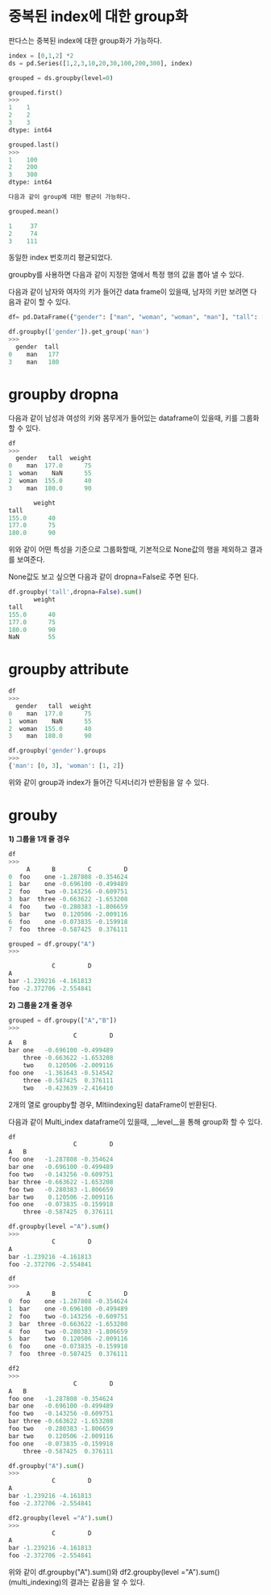 # 중복된 index에 대한 group화 

판다스는 중복된 index에 대한 group화가 가능하다.

```python
index = [0,1,2] *2
ds = pd.Series([1,2,3,10,20,30,100,200,300], index)

grouped = ds.groupby(level=0)

grouped.first()
>>>
1    1
2    2
3    3
dtype: int64

grouped.last()
>>>
1    100
2    200
3    300
dtype: int64

다음과 같이 group에 대한 평균이 가능하다.
```

```python
grouped.mean()

1     37
2     74
3    111
```

동일한 index 번호끼리 평균되었다.

groupby를 사용하면 다음과 같이 지정한 열에서 특정 행의 값을 뽑아 낼 수 있다.

다음과 같이 남자와 여자의 키가 들어간 data frame이 있을때, 남자의 키만 보려면 다음과 같이 할 수 있다. 
```python
df= pd.DataFrame({"gender": ["man", "woman", "woman", "man"], "tall": [177, 165, 155, 180]})

df.groupby(['gender']).get_group('man')
>>>
  gender  tall
0    man   177
3    man   180
```

# groupby dropna

다음과 같이 남성과 여성의 키와 몸무게가 들어있는 dataframe이 있을때, 키를 그룹화 할 수 있다.
```python
df
>>>
  gender   tall  weight
0    man  177.0      75
1  woman    NaN      55
2  woman  155.0      40
3    man  180.0      90

       weight
tall         
155.0      40
177.0      75
180.0      90

```
위와 같이 어떤 특성을 기준으로 그룹화할때, 기본적으로 None값의 행을 제외하고 결과를 보여준다.

None값도 보고 싶으면 다음과 같이 dropna=False로 주면 된다.

```python
df.groupby('tall',dropna=False).sum()
       weight
tall         
155.0      40
177.0      75
180.0      90
NaN        55
```

# groupby attribute
```python
df
>>>
  gender   tall  weight
0    man  177.0      75
1  woman    NaN      55
2  woman  155.0      40
3    man  180.0      90

df.groupby('gender').groups
>>>
{'man': [0, 3], 'woman': [1, 2]}
```
위와 같이 group과 index가 들어간 딕셔너리가 반환됨을 알 수 있다.

# grouby

__1) 그룹을 1개 줄 경우__

```python
df
>>>
     A      B         C         D
0  foo    one -1.287808 -0.354624
1  bar    one -0.696100 -0.499489
2  foo    two -0.143256 -0.609751
3  bar  three -0.663622 -1.653208
4  foo    two -0.280383 -1.806659
5  bar    two  0.120506 -2.009116
6  foo    one -0.073835 -0.159918
7  foo  three -0.587425  0.376111

grouped = df.groupy("A")
>>>

            C         D
A                      
bar -1.239216 -4.161813
foo -2.372706 -2.554841
```

__2) 그룹을 2개 줄 경우__

```python
grouped = df.groupy(["A","B"])
>>>
                  C         D
A   B                        
bar one   -0.696100 -0.499489
    three -0.663622 -1.653208
    two    0.120506 -2.009116
foo one   -1.361643 -0.514542
    three -0.587425  0.376111
    two   -0.423639 -2.416410
```
2개의 열로 groupby할 경우, Mltiindexing된 dataFrame이 반환된다.

다음과 같이 Multi_index dataframe이 있을때, __level__을 통해 group화 할 수 있다.

```python
df
                  C         D
A   B                        
foo one   -1.287808 -0.354624
bar one   -0.696100 -0.499489
foo two   -0.143256 -0.609751
bar three -0.663622 -1.653208
foo two   -0.280383 -1.806659
bar two    0.120506 -2.009116
foo one   -0.073835 -0.159918
    three -0.587425  0.376111

df.groupby(level ="A").sum()
>>>
            C         D
A                      
bar -1.239216 -4.161813
foo -2.372706 -2.554841

df
>>>
     A      B         C         D
0  foo    one -1.287808 -0.354624
1  bar    one -0.696100 -0.499489
2  foo    two -0.143256 -0.609751
3  bar  three -0.663622 -1.653208
4  foo    two -0.280383 -1.806659
5  bar    two  0.120506 -2.009116
6  foo    one -0.073835 -0.159918
7  foo  three -0.587425  0.376111

df2
>>>
                  C         D
A   B                        
foo one   -1.287808 -0.354624
bar one   -0.696100 -0.499489
foo two   -0.143256 -0.609751
bar three -0.663622 -1.653208
foo two   -0.280383 -1.806659
bar two    0.120506 -2.009116
foo one   -0.073835 -0.159918
    three -0.587425  0.376111

df.groupby("A").sum()
>>>
            C         D
A                      
bar -1.239216 -4.161813
foo -2.372706 -2.554841

df2.groupby(level ="A").sum()
>>>
            C         D
A                      
bar -1.239216 -4.161813
foo -2.372706 -2.554841
```
위와 같이 df.groupby("A").sum()와 df2.groupby(level ="A").sum()(multi_indexing)의 결과는 같음을 알 수 있다.


